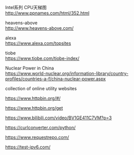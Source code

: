 Intel系列 CPU天梯图	
http://www.ppnames.com/html/352.html

heavens-above	
http://www.heavens-above.com/

alexa	
https://www.alexa.com/topsites

tiobe	
https://www.tiobe.com/tiobe-index/

Nuclear Power in China	
https://www.world-nuclear.org/information-library/country-profiles/countries-a-f/china-nuclear-power.aspx


collection of online utility websites

https://www.httpbin.org/#/

https://www.httpbin.org/get

https://www.bilibili.com/video/BV1GE411C7VM?p=3

https://curlconverter.com/python/

https://www.requestrepo.com/

https://test-ipv6.com/
